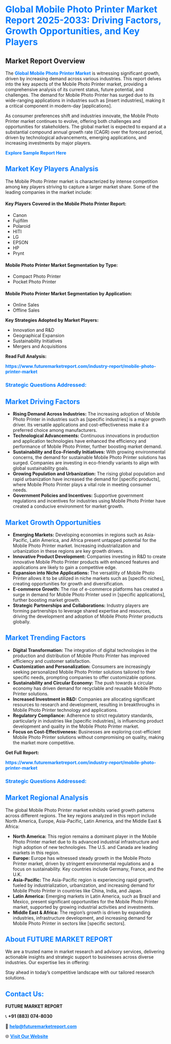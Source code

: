 <h1 style="color: #007BFF;">Global Mobile Photo Printer Market Report 2025-2033: Driving Factors, Growth Opportunities, and Key Players</h1>

<section id="overview">
<h2>Market Report Overview</h2>
<p>The <a href="https://www.futuremarketreport.com/industry-report/mobile-photo-printer-market" style="color: #007BFF; text-decoration: none;"><strong>Global Mobile Photo Printer Market</strong></a> is witnessing significant growth, driven by increasing demand across various industries. This report delves into the key aspects of the Mobile Photo Printer market, providing a comprehensive analysis of its current status, future potential, and challenges. The demand for Mobile Photo Printer has surged due to its wide-ranging applications in industries such as [insert industries], making it a critical component in modern-day [applications].</p>
<p>As consumer preferences shift and industries innovate, the Mobile Photo Printer market continues to evolve, offering both challenges and opportunities for stakeholders. The global market is expected to expand at a substantial compound annual growth rate (CAGR) over the forecast period, driven by technological advancements, emerging applications, and increasing investments by major players.</p>
</section>

<section id="overview">
<p><a href="https://www.futuremarketreport.com/request-sample/reportId=91586" style="color: #007BFF; text-decoration: none;"><strong>Explore Sample Report Here</strong></a></p>
</section>

<section id="key-players">
<h2 style="color: #007BFF;">Market Key Players Analysis</h2>
<p>The Mobile Photo Printer market is characterized by intense competition among key players striving to capture a larger market share. Some of the leading companies in the market include:</p>
<h4>Key Players Covered in the Mobile Photo Printer Report:</h4>
<ul><li>Canon</li><li>Fujifilm</li><li>Polaroid</li><li>HITI</li><li>LG</li><li>EPSON</li><li>HP</li><li>Prynt</li></ul>
<h4>Mobile Photo Printer Market Segmentation by Type:</h4>
<ul><li>Compact Photo Printer</li><li>Pocket Photo Printer</li></ul>

<h4>Mobile Photo Printer Market Segmentation by Application:</h4>
<ul><li>Online Sales</li><li>Offline Sales</li></ul>
<p><strong>Key Strategies Adopted by Market Players:</strong></p>
<ul>
<li>Innovation and R&D</li>
<li>Geographical Expansion</li>
<li>Sustainability Initiatives</li>
<li>Mergers and Acquisitions</li>
</ul>
</section>

<section>
<p><strong>Read Full Analysis: </strong></p><a href="https://www.futuremarketreport.com/industry-report/mobile-photo-printer-market" style="color: #007BFF; text-decoration: none;"><strong>https://www.futuremarketreport.com/industry-report/mobile-photo-printer-market</strong></a>
<h3 style="color: #007BFF;">Strategic Questions Addressed:</h3>
</section>

<section id="driving-factors">
<h2 style="color: #007BFF;">Market Driving Factors</h2>
<ul>
<li><strong>Rising Demand Across Industries:</strong> The increasing adoption of Mobile Photo Printer in industries such as [specific industries] is a major growth driver. Its versatile applications and cost-effectiveness make it a preferred choice among manufacturers.</li>
<li><strong>Technological Advancements:</strong> Continuous innovations in production and application technologies have enhanced the efficiency and performance of Mobile Photo Printer, further boosting market demand.</li>
<li><strong>Sustainability and Eco-Friendly Initiatives:</strong> With growing environmental concerns, the demand for sustainable Mobile Photo Printer solutions has surged. Companies are investing in eco-friendly variants to align with global sustainability goals.</li>
<li><strong>Growing Population and Urbanization:</strong> The rising global population and rapid urbanization have increased the demand for [specific products], where Mobile Photo Printer plays a vital role in meeting consumer needs.</li>
<li><strong>Government Policies and Incentives:</strong> Supportive government regulations and incentives for industries using Mobile Photo Printer have created a conducive environment for market growth.</li>
</ul>
</section>

<section id="growth-opportunities">
<h2 style="color: #007BFF;">Market Growth Opportunities</h2>
<ul>
<li><strong>Emerging Markets:</strong> Developing economies in regions such as Asia-Pacific, Latin America, and Africa present untapped potential for the Mobile Photo Printer market. Increasing industrialization and urbanization in these regions are key growth drivers.</li>
<li><strong>Innovative Product Development:</strong> Companies investing in R&D to create innovative Mobile Photo Printer products with enhanced features and applications are likely to gain a competitive edge.</li>
<li><strong>Expansion into Niche Applications:</strong> The versatility of Mobile Photo Printer allows it to be utilized in niche markets such as [specific niches], creating opportunities for growth and diversification.</li>
<li><strong>E-commerce Growth:</strong> The rise of e-commerce platforms has created a surge in demand for Mobile Photo Printer used in [specific applications], further boosting market growth.</li>
<li><strong>Strategic Partnerships and Collaborations:</strong> Industry players are forming partnerships to leverage shared expertise and resources, driving the development and adoption of Mobile Photo Printer products globally.</li>
</ul>
</section>

<section id="trending-factors">
<h2 style="color: #007BFF;">Market Trending Factors</h2>
<ul>
<li><strong>Digital Transformation:</strong> The integration of digital technologies in the production and distribution of Mobile Photo Printer has improved efficiency and customer satisfaction.</li>
<li><strong>Customization and Personalization:</strong> Consumers are increasingly seeking personalized Mobile Photo Printer solutions tailored to their specific needs, prompting companies to offer customizable options.</li>
<li><strong>Sustainability and Circular Economy:</strong> The push towards a circular economy has driven demand for recyclable and reusable Mobile Photo Printer solutions.</li>
<li><strong>Increased Investment in R&D:</strong> Companies are allocating significant resources to research and development, resulting in breakthroughs in Mobile Photo Printer technology and applications.</li>
<li><strong>Regulatory Compliance:</strong> Adherence to strict regulatory standards, particularly in industries like [specific industries], is influencing product development and quality in the Mobile Photo Printer market.</li>
<li><strong>Focus on Cost-Effectiveness:</strong> Businesses are exploring cost-efficient Mobile Photo Printer solutions without compromising on quality, making the market more competitive.</li>
</ul>
</section>

<section>
<p><strong>Get Full Report: </strong></p><a href="https://www.futuremarketreport.com/industry-report/mobile-photo-printer-market" style="color: #007BFF; text-decoration: none;"><strong>https://www.futuremarketreport.com/industry-report/mobile-photo-printer-market</strong></a>
<h3 style="color: #007BFF;">Strategic Questions Addressed:</h3>
</section>


<section id="regional-analysis">
<h2 style="color: #007BFF;">Market Regional Analysis</h2>
<p>The global Mobile Photo Printer market exhibits varied growth patterns across different regions. The key regions analyzed in this report include North America, Europe, Asia-Pacific, Latin America, and the Middle East & Africa:</p>
<ul>
<li><strong>North America:</strong> This region remains a dominant player in the Mobile Photo Printer market due to its advanced industrial infrastructure and high adoption of new technologies. The U.S. and Canada are leading markets in this region.</li>
<li><strong>Europe:</strong> Europe has witnessed steady growth in the Mobile Photo Printer market, driven by stringent environmental regulations and a focus on sustainability. Key countries include Germany, France, and the U.K.</li>
<li><strong>Asia-Pacific:</strong> The Asia-Pacific region is experiencing rapid growth, fueled by industrialization, urbanization, and increasing demand for Mobile Photo Printer in countries like China, India, and Japan.</li>
<li><strong>Latin America:</strong> Emerging markets in Latin America, such as Brazil and Mexico, present significant opportunities for the Mobile Photo Printer market, supported by growing industrial activities and investments.</li>
<li><strong>Middle East & Africa:</strong> The region’s growth is driven by expanding industries, infrastructure development, and increasing demand for Mobile Photo Printer in sectors like [specific sectors].</li>
</ul>
</section>

<footer>
<h2 style="color: #007BFF;">About FUTURE MARKET REPORT</h2>
<p>We are a trusted name in market research and advisory services, delivering actionable insights and strategic support to businesses across diverse industries. Our expertise lies in offering:</p>

<p>Stay ahead in today’s competitive landscape with our tailored research solutions.</p>

<h2 style="color: #007BFF;">Contact Us:</h2>
<p><strong>FUTURE MARKET REPORT</strong></p>
<p>📞 <strong>+91 (883) 074-8030</strong></p>
<p>📧 <strong><a href="mailto:help@futuremarketreport.com" style="color: #007BFF;">help@futuremarketreport.com</a></strong></p>
<p>🌐 <strong><a href="https://www.futuremarketreport.com/" style="color: #007BFF;">Visit Our Website</a></strong></p>
</footer>